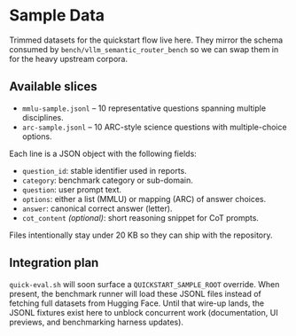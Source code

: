 # Sample Data

Trimmed datasets for the quickstart flow live here. They mirror the schema consumed by
`bench/vllm_semantic_router_bench` so we can swap them in for the heavy upstream corpora.

## Available slices
- `mmlu-sample.jsonl` – 10 representative questions spanning multiple disciplines.
- `arc-sample.jsonl` – 10 ARC-style science questions with multiple-choice options.

Each line is a JSON object with the following fields:
- `question_id`: stable identifier used in reports.
- `category`: benchmark category or sub-domain.
- `question`: user prompt text.
- `options`: either a list (MMLU) or mapping (ARC) of answer choices.
- `answer`: canonical correct answer (letter).
- `cot_content` *(optional)*: short reasoning snippet for CoT prompts.

Files intentionally stay under 20 KB so they can ship with the repository.

## Integration plan
`quick-eval.sh` will soon surface a `QUICKSTART_SAMPLE_ROOT` override. When present,
the benchmark runner will load these JSONL files instead of fetching full datasets
from Hugging Face. Until that wire-up lands, the JSONL fixtures exist here to unblock
concurrent work (documentation, UI previews, and benchmarking harness updates).
